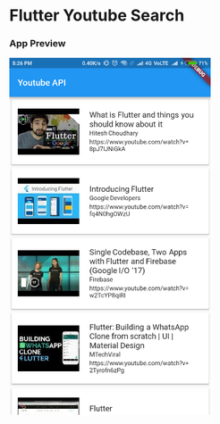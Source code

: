 # Flutter Youtube Search

### App Preview

![Preview](https://raw.githubusercontent.com/nitishk72/flutter_youtube_search/master/DEMO.png)